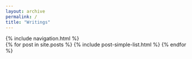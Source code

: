 ```yaml
---
layout: archive
permalink: /
title: "Writings"
---
```


<div>
<nav role="navigation" class="menu top-menu">
		{% include navigation.html %}
</nav>
</div>
<div class="post-list-wrapper">
{% for post in site.posts %}
	{% include post-simple-list.html %}
{% endfor %}
</div><!-- /.tiles -->

